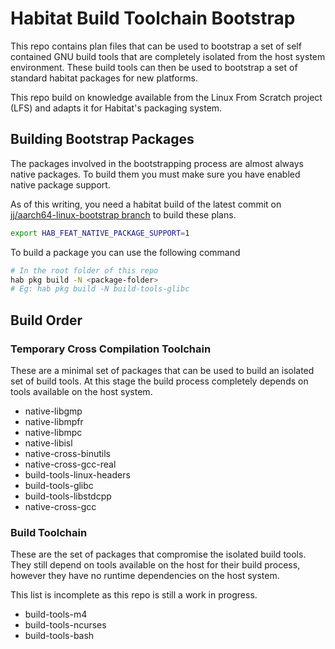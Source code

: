 # Habitat Build Toolchain Bootstrap

This repo contains plan files that can be used to bootstrap a set of self contained GNU build tools
that are completely isolated from the host system environment. These build tools can then be used to
bootstrap a set of standard habitat packages for new platforms. 

This repo build on knowledge available from the Linux From Scratch project (LFS) and adapts it for 
Habitat's packaging system.

## Building Bootstrap Packages

The packages involved in the bootstrapping process are almost always native packages. 
To build them you must make sure you have enabled native package support.

As of this writing, you need a habitat build of the latest commit on [jj/aarch64-linux-bootstrap branch](https://github.com/habitat-sh/habitat/tree/jj/aarch64-linux-bootstrap) to build these plans.

```bash
export HAB_FEAT_NATIVE_PACKAGE_SUPPORT=1
```

To build a package you can use the following command

```bash
# In the root folder of this repo
hab pkg build -N <package-folder>
# Eg: hab pkg build -N build-tools-glibc
```

## Build Order

### Temporary Cross Compilation Toolchain

These are a minimal set of packages that can be used to build an isolated set of build tools. 
At this stage the build process completely depends on tools available on the host system.

- native-libgmp
- native-libmpfr
- native-libmpc
- native-libisl
- native-cross-binutils
- native-cross-gcc-real
- build-tools-linux-headers
- build-tools-glibc
- build-tools-libstdcpp
- native-cross-gcc

### Build Toolchain

These are the set of packages that compromise the isolated build tools. They still depend on tools 
available on the host for their build process, however they have no runtime dependencies on the host system.

This list is incomplete as this repo is still a work in progress.

- build-tools-m4
- build-tools-ncurses
- build-tools-bash